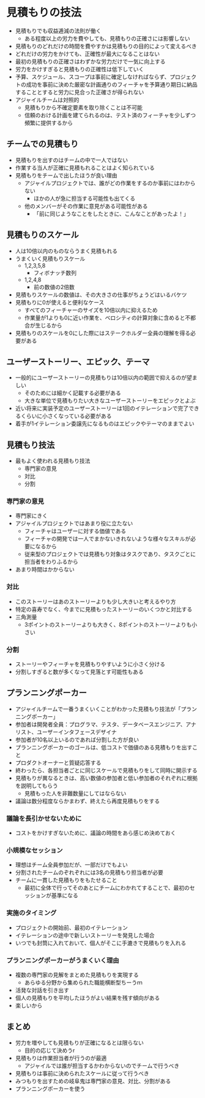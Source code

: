 # 見積もりの技法

- 見積もりでも収益逓減の法則が働く
    - ある程度以上の労力を費やしても、見積もりの正確さには影響しない
- 見積もりのどれだけの時間を費やすかは見積もりの目的によって変えるべき
- どれだけの労力をかけても、正確性が最大になることはない
- 最初の見積もりの正確さはわずかな労力だけで一気に向上する
- 労力をかけすぎると見積もりの正確性は低下していく
- 予算、スケジュール、スコープは事前に確定しなければならず、プロジェクトの成功を事前に決めた厳密な計画通りのフィーチャを予算通り期日に納品することとすると労力に見合った正確さが得られない
- アジャイルチームは対照的
    - 見積もりから不確定要素を取り除くことは不可能
    - 信頼のおける計画を建てられるのは、テスト済のフィーチャを少しずつ頻繁に提供するから

## チームでの見積もり

- 見積もりを出すのはチームの中で一人ではない
- 作業する当人が正確に見積もれることはよく知られている
- 見積もりをチームで出したほうが良い理由
    - アジャイルプロジェクトでは、誰がどの作業をするのか事前にはわからない
        - ほかの人が急に担当する可能性も出てくる
    - 他のメンバーがその作業に意見がある可能性がある
        - 「前に同じようなことをしたときに、こんなことがあったよ！」

## 見積もりのスケール

- 人は10倍以内のものならうまく見積もれる
- うまくいく見積もりスケール
    - 1,2,3,5,8
        - フィボナッチ数列
    - 1,2,4,8
        - 前の数値の2倍数
- 見積もりスケールの数値は、その大きさの仕事がちょうどはいるバケツ
- 見積もりに0が使えると便利なケース
    - すべてのフィーチャーのサイズを10倍以内に抑えるため
    - 作業量が1よりも0に近い作業を、ベロシティの計算対象に含めると不都合が生じるから
- 見積もりのスケールを0にした際にはステークホルダー全員の理解を得る必要がある

## ユーザーストーリー、エピック、テーマ

- 一般的にユーザーストーリーの見積もりは10倍以内の範囲で抑えるのが望ましい
    - そのためには細かく記載する必要がある
    - 大きな単位で見積もりたい大きなユーザーストーリーをエピックとよぶ
- 近い将来に実装予定のユーザーストーリーは1回のイテレーションで完了できるくらいに小さくなっている必要がある
- 着手が1イテレーション委譲先になるものはエピックやテーマのままでよい

## 見積もり技法

- 最もよく使われる見積もり技法
    - 専門家の意見
    - 対比
    - 分割

### 専門家の意見

- 専門家にきく
- アジャイルプロジェクトではあまり役に立たない
    - フィーチャはユーザーに対する価値である
    - フィーチャの開発では一人でまかないきれないような様々なスキルが必要になるから
    - 従来型のプロジェクトでは見積もり対象はタスクであり、タスクごとに担当者をわりふるから
- あまり時間はかからない

### 対比

- このストーリーはあのストーリーよりも少し大きいと考えるやり方
- 特定の喜寿でなく、今までに見積もったストーリーのいくつかと対比する
- 三角測量
    - 3ポイントのストーリーよりも大きく、8ポイントのストーリーよりも小さい

### 分割

- ストーリーやフィーチャを見積もりやすいように小さく分ける
- 分割しすぎると数が多くなって見落とす可能性もある

## プランニングポーカー

- アジャイルチームで一番うまくいくことがわかった見積もり技法が「プランニングポーカー」
- 参加者は開発者全員：プログラマ、テスタ、データベースエンジニア、アナリスト、ユーザーインタフェースデザイナ
- 参加者が10名以上いるのであれば分割した方が良い
- プランニングポーカーのゴールは、低コストで価値のある見積もりを出すこと
- プロダクトオーナーと質疑応答する
- 終わったら、各担当者ごとに同じスケールで見積もりをして同時に開示する
- 見積もりが異なるときは、高い数値の参加者と低い参加者のそれぞれに根拠を説明してもらう
    - 見積もった人を非難数量にしてはならない
- 議論は数分程度ならかまわず、終えたら再度見積もりをする

### 議論を長引かせないために

- コストをかけすぎないために、議論の時間をあら感じめ決めておく

### 小規模なセッション

- 理想はチーム全員参加だが、一部だけでもよい
- 分割されたチームのぞれぞれには3名の見積もり担当者が必要
- チームに一貫した見積もりをもたせること
    - 最初に全体で行ってそのあとにチームにわかれてすることで、最初のセッションが基準になる

### 実施のタイミング

- プロジェクトの開始前、最初のイテレーション
- イテレーションの途中で新しいストーリーを発見した場合
- いつでも封筒に入れておいて、個人がそこに手漉きで見積もりを入れる
### プランニングポーカーがうまくいく理由

- 複数の専門家の見解をまとめた見積もりを実現する
    - あらゆる分野から集められた職能横断型ちーうｍ
- 活発な対話を引き出す
- 個人の見積もりを平均したほうがよい結果を残す傾向がある
- 楽しいから

## まとめ

- 労力を増やしても見積もりが正確になるとは限らない
    - 目的の応じて決めうr
- 見積もりは作業担当者が行うのが最適
    - アジャイルでは誰が担当するかわからないのでチームで行うべき
- 見積もりは事前に決められたスケールに従って行うべき
- みつもりを出すための岐阜鬼は専門家の意見、対比、分割がある
- プランニングポーカーを使う
